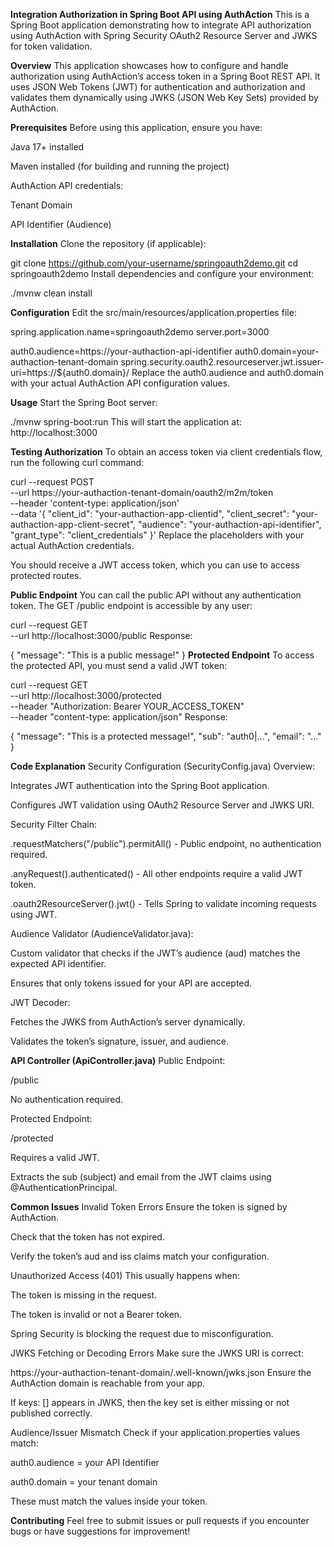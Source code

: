 **Integration Authorization in Spring Boot API using AuthAction**
This is a Spring Boot application demonstrating how to integrate API authorization using AuthAction with Spring Security OAuth2 Resource Server and JWKS for token validation.

**Overview**
This application showcases how to configure and handle authorization using AuthAction’s access token in a Spring Boot REST API.
It uses JSON Web Tokens (JWT) for authentication and authorization and validates them dynamically using JWKS (JSON Web Key Sets) provided by AuthAction.

**Prerequisites**
Before using this application, ensure you have:

Java 17+ installed

Maven installed (for building and running the project)

AuthAction API credentials:

Tenant Domain

API Identifier (Audience)

**Installation**
Clone the repository (if applicable):

git clone https://github.com/your-username/springoauth2demo.git
cd springoauth2demo
Install dependencies and configure your environment:

./mvnw clean install

**Configuration**
Edit the src/main/resources/application.properties file:

spring.application.name=springoauth2demo
server.port=3000

auth0.audience=https://your-authaction-api-identifier
auth0.domain=your-authaction-tenant-domain
spring.security.oauth2.resourceserver.jwt.issuer-uri=https://${auth0.domain}/
Replace the auth0.audience and auth0.domain with your actual AuthAction API configuration values.

**Usage**
Start the Spring Boot server:

./mvnw spring-boot:run
This will start the application at:
http://localhost:3000

**Testing Authorization**
To obtain an access token via client credentials flow, run the following curl command:

curl --request POST \
  --url https://your-authaction-tenant-domain/oauth2/m2m/token \
  --header 'content-type: application/json' \
  --data '{
    "client_id": "your-authaction-app-clientid",
    "client_secret": "your-authaction-app-client-secret",
    "audience": "your-authaction-api-identifier",
    "grant_type": "client_credentials"
  }'
Replace the placeholders with your actual AuthAction credentials.

You should receive a JWT access token, which you can use to access protected routes.

**Public Endpoint**
You can call the public API without any authentication token.
The GET /public endpoint is accessible by any user:

curl --request GET \
  --url http://localhost:3000/public
Response:

{
  "message": "This is a public message!"
}
**Protected Endpoint**
To access the protected API, you must send a valid JWT token:


curl --request GET \
  --url http://localhost:3000/protected \
  --header "Authorization: Bearer YOUR_ACCESS_TOKEN" \
  --header "content-type: application/json"
Response:


{
  "message": "This is a protected message!",
  "sub": "auth0|...",
  "email": "..."
}

**Code Explanation**
Security Configuration (SecurityConfig.java)
Overview:

Integrates JWT authentication into the Spring Boot application.

Configures JWT validation using OAuth2 Resource Server and JWKS URI.

Security Filter Chain:

.requestMatchers("/public").permitAll() - Public endpoint, no authentication required.

.anyRequest().authenticated() - All other endpoints require a valid JWT token.

.oauth2ResourceServer().jwt() - Tells Spring to validate incoming requests using JWT.

Audience Validator (AudienceValidator.java):

Custom validator that checks if the JWT’s audience (aud) matches the expected API identifier.

Ensures that only tokens issued for your API are accepted.

JWT Decoder:

Fetches the JWKS from AuthAction’s server dynamically.

Validates the token’s signature, issuer, and audience.

**API Controller (ApiController.java)**
Public Endpoint:

/public

No authentication required.

Protected Endpoint:

/protected

Requires a valid JWT.

Extracts the sub (subject) and email from the JWT claims using @AuthenticationPrincipal.

**Common Issues**
Invalid Token Errors
Ensure the token is signed by AuthAction.

Check that the token has not expired.

Verify the token’s aud and iss claims match your configuration.

Unauthorized Access (401)
This usually happens when:

The token is missing in the request.

The token is invalid or not a Bearer token.

Spring Security is blocking the request due to misconfiguration.

JWKS Fetching or Decoding Errors
Make sure the JWKS URI is correct:


https://your-authaction-tenant-domain/.well-known/jwks.json
Ensure the AuthAction domain is reachable from your app.

If keys: [] appears in JWKS, then the key set is either missing or not published correctly.

Audience/Issuer Mismatch
Check if your application.properties values match:

auth0.audience = your API Identifier

auth0.domain = your tenant domain

These must match the values inside your token.

**Contributing**
Feel free to submit issues or pull requests if you encounter bugs or have suggestions for improvement!


